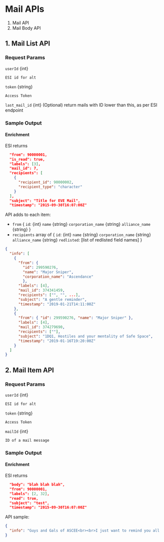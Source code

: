 # Mail APIs

1. Mail API
2. Mail Body API

## 1. Mail List API

### Request Params

`userId` {int}

    ESI id for alt

`token` {string}

    Access Token

`last_mail_id` {int} (Optional)
  return mails with ID lower than this, as per ESI endpoint

### Sample Output

#### Enrichment

ESI returns

```json
  "from": 90000001,
  "is_read": true,
  "labels": [3],
  "mail_id": 7,
  "recipients": [
    {
      "recipient_id": 90000002,
      "recipient_type": "character"
    }
  ],
  "subject": "Title for EVE Mail",
  "timestamp": "2015-09-30T16:07:00Z"
```

API adds to each item:

* `from` {
    `id`: {int}
    `name` {string}
    `corporation_name` {string}
    `alliance_name` {string}
  }
* `recipients` array of
  {
    `id`: {int}
    `name` {string}
    `corporation_name` {string}
    `alliance_name` {string}
    `redlisted`: [list of redlisted field names]
  }

```json
{
  "info": [
    {
      "from": {
        "id": 299590276,
        "name": "Major Sniper",
        "corporation_name": "Ascendance"
        },
      "labels": [4],
      "mail_id": 374341459,
      "recipients": ["", "", ...],
      "subject": "A gentle reminder",
      "timestamp": "2019-01-21T14:11:00Z"
    },
    {
      "from": { "id": 299590276, "name": "Major Sniper" },
      "labels": [4],
      "mail_id": 374279690,
      "recipients": [""],
      "subject": "1DQ1, Hostiles and your mentality of Safe Space",
      "timestamp": "2019-01-16T19:20:00Z"
    }
  ]
}
````

## 2. Mail Item API

### Request Params

`userId` {int}

    ESI id for alt

`token` {string}

    Access Token

`mailId` {int}

    ID of a mail message

### Sample Output

#### Enrichment

ESI returns

```json
  "body": "blah blah blah",
  "from": 90000001,
  "labels": [2, 32],
  "read": true,
  "subject": "test",
  "timestamp": "2015-09-30T16:07:00Z"
```

API sample:

```json
{
  "info": "Guys and Gals of ASCEE<br><br>I just want to remind you all that although we dont micro manage topics of conversation on coms, there is a level of expectations that we all remain civil and keep topics at least above the board. I have heard on several occasions now that topics can get out of hand on the sexual side and to be honest. we are all adults and know where the line is. I expect you all to remain above that line and at least keep it do a degree clean. <br><br>Not everyone wants to hear about your body parts or how you are in bed. This is not the place nor the milk crate to stand on to shout that out. <br><br>I am going to leave this at that, but in future if i keep hearing the same names pop up, im going to have a chat with you personally about this. We are a large multi national corp with many opinions, religions and ages and although we cant keep everyone happy, we can at least remain civil on our coms.<br><br>This is the last time im going to mention this and i expect you all to act as adults. "
}
```
